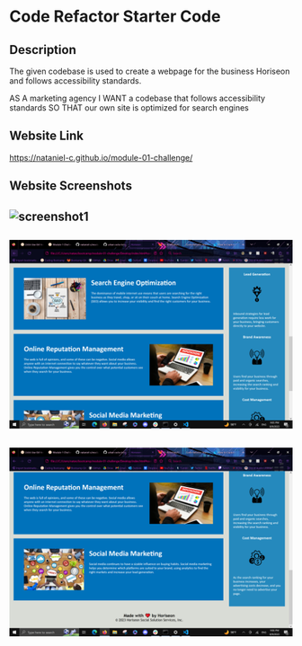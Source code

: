 # Code Refactor Starter Code

## Description
The given codebase is used to create a webpage for the business Horiseon and follows accessibility standards.

AS A marketing agency
I WANT a codebase that follows accessibility standards
SO THAT our own site is optimized for search engines

## Website Link
https://nataniel-c.github.io/module-01-challenge/

## Website Screenshots

![screenshot1](./assets/images/Screenshot-1.PNG)
---

![screenshot2](./assets/images/Screenshot-2.PNG)
---

![screenshot3](./assets/images/Screenshot-3.PNG)
---